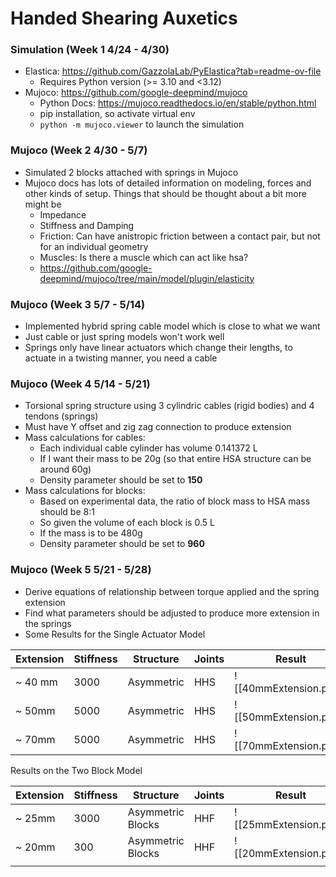 # Handed Shearing Auxetics
### Simulation (Week 1 4/24 - 4/30)
- Elastica: https://github.com/GazzolaLab/PyElastica?tab=readme-ov-file
	- Requires Python version (>= 3.10 and <3.12)
- Mujoco: https://github.com/google-deepmind/mujoco
	- Python Docs: https://mujoco.readthedocs.io/en/stable/python.html
	- pip installation, so activate virtual env
	- `python -m mujoco.viewer` to launch the simulation
### Mujoco (Week 2 4/30 - 5/7)
- Simulated 2 blocks attached with springs in Mujoco
- Mujoco docs has lots of detailed information on modeling, forces and other kinds of setup. Things that should be thought about a bit more might be 
	- Impedance
	- Stiffness and Damping
	- Friction: Can have anistropic friction between a contact pair, but not for an individual geometry
	- Muscles: Is there a muscle which can act like hsa?
	- https://github.com/google-deepmind/mujoco/tree/main/model/plugin/elasticity

### Mujoco (Week 3 5/7 - 5/14)
- Implemented hybrid spring cable model which is close to what we want
- Just cable or just spring models won't work well
- Springs only have linear actuators which change their lengths, to actuate in a twisting manner, you need a cable

### Mujoco (Week 4 5/14 - 5/21)
- Torsional spring structure using 3 cylindric cables (rigid bodies) and 4 tendons (springs)
- Must have Y offset and zig zag connection to produce extension
- Mass calculations for cables:
	- Each individual cable cylinder has volume 0.141372 L
	- If I want their mass to be 20g (so that entire HSA structure can be around 60g)
	- Density parameter should be set to **150**
- Mass calculations for blocks:
	- Based on experimental data, the ratio of block mass to HSA mass should be 8:1
	- So given the volume of each block is 0.5 L
	- If the mass is to be 480g
	- Density parameter should be set to **960**

### Mujoco (Week 5 5/21 - 5/28)
- Derive equations of relationship between torque applied and the spring extension
- Find what parameters should be adjusted to produce more extension in the springs
- Some Results for the Single Actuator Model

| Extension | Stiffness | Structure  | Joints | Result                 |
| --------- | --------- | ---------- | ------ | ---------------------- |
| ~ 40 mm   | 3000      | Asymmetric | HHS    | ![[40mmExtension.png]] |
| ~ 50mm    | 5000      | Asymmetric | HHS    | ![[50mmExtension.png]] |
| ~ 70mm    | 5000      | Asymmetric | HHS    | ![[70mmExtension.png]] |
Results on the Two Block Model

| Extension | Stiffness | Structure         | Joints | Result                 |
| --------- | --------- | ----------------- | ------ | ---------------------- |
| ~ 25mm    | 3000      | Asymmetric Blocks | HHF    | ![[25mmExtension.png]] |
| ~ 20mm    | 300       | Asymmetric Blocks | HHF    | ![[20mmExtension.png]] |
|           |           |                   |        |                        |
